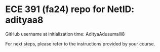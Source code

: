 # ECE 391 (fa24) repo for NetID: adityaa8

GitHub username at initialization time: AdityaAdusumalli8

For next steps, please refer to the instructions provided by your course.
